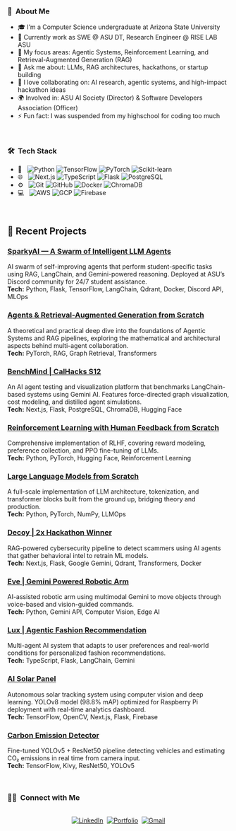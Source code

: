 
<h3>👋 &nbsp;About Me</h3>
<ul>
<li>🎓 I’m a Computer Science undergraduate at Arizona State University</li>
<li>🔭 Currently work as SWE @ ASU DT, Research Engineer @ RISE LAB ASU</li>
<li>🧠 My focus areas: Agentic Systems, Reinforcement Learning, and Retrieval-Augmented Generation (RAG)</li>
<li>💬 Ask me about: LLMs, RAG architectures, hackathons, or startup building</li>
<li>🤝 I love collaborating on: AI research, agentic systems, and high-impact hackathon ideas</li>
<li>🌍 Involved in: ASU AI Society (Director) & Software Developers Association (Officer)</li>
<li>⚡ Fun fact: I was suspended from my highschool for coding too much</li>
</ul>
<br>

<h3>🛠 &nbsp;Tech Stack</h3>
<ul>
<li>🧠 &nbsp;
<img src="https://img.shields.io/badge/Python-14354C?style=for-the-badge&logo=python&logoColor=white" alt="Python">
<img src="https://img.shields.io/badge/TensorFlow-FF6F00?style=for-the-badge&logo=tensorflow&logoColor=white" alt="TensorFlow">
<img src="https://img.shields.io/badge/PyTorch-EE4C2C?style=for-the-badge&logo=pytorch&logoColor=white" alt="PyTorch">
<img src="https://img.shields.io/badge/ScikitLearn-F7931E?style=for-the-badge&logo=scikit-learn&logoColor=white" alt="Scikit-learn">
</li>

<li>🌐 &nbsp;
<img src="https://img.shields.io/badge/Next.js-000000?style=for-the-badge&logo=nextdotjs&logoColor=white" alt="Next.js">
<img src="https://img.shields.io/badge/TypeScript-007ACC?style=for-the-badge&logo=typescript&logoColor=white" alt="TypeScript">
<img src="https://img.shields.io/badge/Flask-000000?style=for-the-badge&logo=flask&logoColor=white" alt="Flask">
<img src="https://img.shields.io/badge/PostgreSQL-316192?style=for-the-badge&logo=postgresql&logoColor=white" alt="PostgreSQL">
</li>

<li>⚙️ &nbsp;
<img src="https://img.shields.io/badge/Git-F05032?style=for-the-badge&logo=git&logoColor=white" alt="Git">
<img src="https://img.shields.io/badge/GitHub-181717?style=for-the-badge&logo=github&logoColor=white" alt="GitHub">
<img src="https://img.shields.io/badge/Docker-2496ED?style=for-the-badge&logo=docker&logoColor=white" alt="Docker">
<img src="https://img.shields.io/badge/ChromaDB-5C2D91?style=for-the-badge&logo=database&logoColor=white" alt="ChromaDB">
</li>

<li>💻 &nbsp;
<img src="https://img.shields.io/badge/AWS-232F3E?style=for-the-badge&logo=amazon-aws&logoColor=white" alt="AWS">
<img src="https://img.shields.io/badge/Google_Cloud-4285F4?style=for-the-badge&logo=google-cloud&logoColor=white" alt="GCP">
<img src="https://img.shields.io/badge/Firebase-FFCA28?style=for-the-badge&logo=firebase&logoColor=white" alt="Firebase">
</li>
</ul>
<br>

<h2>📝 Recent Projects</h2>

<h3><a href="https://github.com/ashworks1706/SparkyAI">SparkyAI — A Swarm of Intelligent LLM Agents</a></h3>
<p>AI swarm of self-improving agents that perform student-specific tasks using RAG, LangChain, and Gemini-powered reasoning. Deployed at ASU’s Discord community for 24/7 student assistance.<br>
<b>Tech:</b> Python, Flask, TensorFlow, LangChain, Qdrant, Docker, Discord API, MLOps</p>

<h3><a href="https://github.com/ashworks1706/agents-rag-from-scratch">Agents & Retrieval-Augmented Generation from Scratch</a></h3>
<p>A theoretical and practical deep dive into the foundations of Agentic Systems and RAG pipelines, exploring the mathematical and architectural aspects behind multi-agent collaboration.<br>
<b>Tech:</b> PyTorch, RAG, Graph Retrieval, Transformers</p>

<h3><a href="https://github.com/ashworks1706/benchmind">BenchMind | CalHacks S12</a></h3>
<p>An AI agent testing and visualization platform that benchmarks LangChain-based systems using Gemini AI. Features force-directed graph visualization, cost modeling, and distilled agent simulations.<br>
<b>Tech:</b> Next.js, Flask, PostgreSQL, ChromaDB, Hugging Face</p>

<h3><a href="https://github.com/ashworks1706/RLHF-from-scratch">Reinforcement Learning with Human Feedback from Scratch</a></h3>
<p>Comprehensive implementation of RLHF, covering reward modeling, preference collection, and PPO fine-tuning of LLMs.<br>
<b>Tech:</b> Python, PyTorch, Hugging Face, Reinforcement Learning</p>

<h3><a href="https://github.com/ashworks1706/LLM-from-scratch">Large Language Models from Scratch</a></h3>
<p>A full-scale implementation of LLM architecture, tokenization, and transformer blocks built from the ground up, bridging theory and production.<br>
<b>Tech:</b> Python, PyTorch, NumPy, LLMOps</p>

<h3><a href="https://github.com/ashworks1706/Decoy">Decoy | 2x Hackathon Winner</a></h3>
<p>RAG-powered cybersecurity pipeline to detect scammers using AI agents that gather behavioral intel to retrain ML models.<br>
<b>Tech:</b> Next.js, Flask, Google Gemini, Qdrant, Transformers, Docker</p>

<h3><a href="https://github.com/ashworks1706/Eve">Eve | Gemini Powered Robotic Arm</a></h3>
<p>AI-assisted robotic arm using multimodal Gemini to move objects through voice-based and vision-guided commands.<br>
<b>Tech:</b> Python, Gemini API, Computer Vision, Edge AI</p>

<h3><a href="https://github.com/ashworks1706/Lux">Lux | Agentic Fashion Recommendation</a></h3>
<p>Multi-agent AI system that adapts to user preferences and real-world conditions for personalized fashion recommendations.<br>
<b>Tech:</b> TypeScript, Flask, LangChain, Gemini</p>

<h3><a href="https://github.com/ashworks1706/AI-Solar-Panel">AI Solar Panel</a></h3>
<p>Autonomous solar tracking system using computer vision and deep learning. YOLOv8 model (98.8% mAP) optimized for Raspberry Pi deployment with real-time analytics dashboard.<br>
<b>Tech:</b> TensorFlow, OpenCV, Next.js, Flask, Firebase</p>

<h3><a href="https://github.com/ashworks1706/Carbon-Emission-Detector">Carbon Emission Detector</a></h3>
<p>Fine-tuned YOLOv5 + ResNet50 pipeline detecting vehicles and estimating CO₂ emissions in real time from camera input.<br>
<b>Tech:</b> TensorFlow, Kivy, ResNet50, YOLOv5</p>

<br>

<h3>🤝🏻 &nbsp;Connect with Me</h3>
<p align="center">
<br>
<a href="https://www.linkedin.com/in/ashworks"><img src="https://img.shields.io/badge/linkedin-%230077B5.svg?&style=for-the-badge&logo=linkedin&logoColor=white" alt="LinkedIn"></a>&nbsp;
<a href="https://ashworks.dev"><img src="https://img.shields.io/badge/Portfolio-000000?style=for-the-badge&logo=vercel&logoColor=white" alt="Portfolio"></a>&nbsp;
<a href="mailto:ashworks1706@gmail.com"><img src="https://img.shields.io/badge/gmail-%23D14836.svg?&style=for-the-badge&logo=gmail&logoColor=white" alt="Gmail"></a>
</p>

<br>


